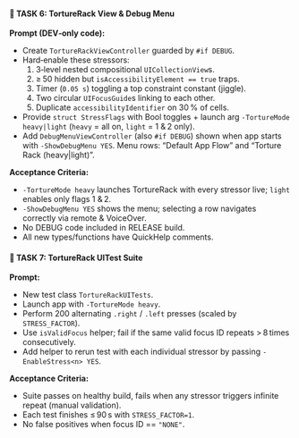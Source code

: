 #### 🚨 TASK 6: TortureRack View & Debug Menu
**Prompt (DEV‑only code):**  
* Create `TortureRackViewController` guarded by `#if DEBUG`.  
* Hard‑enable these stressors:  
  1. 3‑level nested compositional `UICollectionView`s.  
  2. ≥ 50 hidden but `isAccessibilityElement == true` traps.  
  3. Timer (`0.05 s`) toggling a top constraint constant (jiggle).  
  4. Two circular `UIFocusGuide`s linking to each other.  
  5. Duplicate `accessibilityIdentifier` on 30 % of cells.  
* Provide `struct StressFlags` with Bool toggles + launch arg `-TortureMode heavy|light` (`heavy` = all on, `light` = 1 & 2 only).  
* Add `DebugMenuViewController` (also `#if DEBUG`) shown when app starts with `-ShowDebugMenu YES`. Menu rows: “Default App Flow” and “Torture Rack (heavy|light)”.  

**Acceptance Criteria:**  
* `-TortureMode heavy` launches TortureRack with every stressor live; `light` enables only flags 1 & 2.  
* `-ShowDebugMenu YES` shows the menu; selecting a row navigates correctly via remote & VoiceOver.  
* No DEBUG code included in RELEASE build.  
* All new types/functions have QuickHelp comments.

#### 🚨 TASK 7: TortureRack UITest Suite
**Prompt:**  
* New test class `TortureRackUITests`.  
* Launch app with `-TortureMode heavy`.  
* Perform 200 alternating `.right` / `.left` presses (scaled by `STRESS_FACTOR`).  
* Use `isValidFocus` helper; fail if the same valid focus ID repeats > 8 times consecutively.  
* Add helper to rerun test with each individual stressor by passing `-EnableStress<n> YES`.  

**Acceptance Criteria:**  
* Suite passes on healthy build, fails when any stressor triggers infinite repeat (manual validation).  
* Each test finishes ≤ 90 s with `STRESS_FACTOR=1`.  
* No false positives when focus ID == `"NONE"`.
